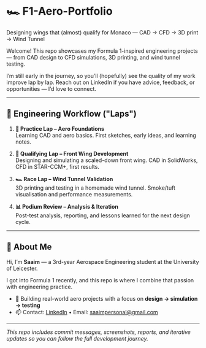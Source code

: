 # 🏎️ F1-Aero-Portfolio  
Designing wings that (almost) qualify for Monaco — CAD → CFD → 3D print → Wind Tunnel  

Welcome! This repo showcases my Formula 1-inspired engineering projects — from CAD design to CFD simulations, 3D printing, and wind tunnel testing.  

I’m still early in the journey, so you’ll (hopefully) see the quality of my work improve lap by lap. Reach out on LinkedIn if you have advice, feedback, or opportunities — I’d love to connect.  

---

## 🚦 Engineering Workflow ("Laps")  

1. **🏁 Practice Lap – Aero Foundations**  
   Learning CAD and aero basics. First sketches, early ideas, and learning notes.  

2. **🚦 Qualifying Lap – Front Wing Development**  
   Designing and simulating a scaled-down front wing. CAD in SolidWorks, CFD in STAR-CCM+, first results.  

3. **🏎️ Race Lap – Wind Tunnel Validation**  
   3D printing and testing in a homemade wind tunnel. Smoke/tuft visualisation and performance measurements.  

4. **📊 Podium Review – Analysis & Iteration**  
   Post-test analysis, reporting, and lessons learned for the next design cycle.  

---

## 👤 About Me  
Hi, I’m **Saaim** — a 3rd-year Aerospace Engineering student at the University of Leicester.  

I got into Formula 1 recently, and this repo is where I combine that passion with engineering practice.  

- 📂 Building real-world aero projects with a focus on **design → simulation → testing**  
- 📫 Contact: [LinkedIn](https://www.linkedin.com/in/saaim-tahir-323a58263) • Email: saaimpersonal@gmail.com  

---

*This repo includes commit messages, screenshots, reports, and iterative updates so you can follow the full development journey.*  
